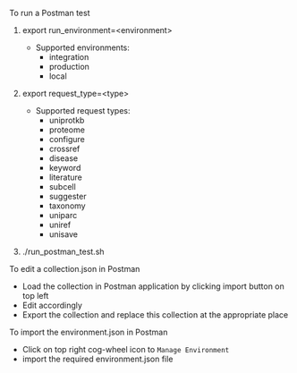 
To run a Postman test
1. export run_environment=\<environment\>
    - Supported environments:
        - integration
        - production
        - local 
2. export request_type=\<type\>
   - Supported request types:
     - uniprotkb 
     - proteome
     - configure
     - crossref
     - disease
     - keyword
     - literature
     - subcell
     - suggester 
     - taxonomy
     - uniparc
     - uniref
     - unisave        

2. ./run_postman_test.sh

 
To edit a collection.json in Postman
- Load the collection in Postman application by clicking import button on top left
- Edit accordingly
- Export the collection and replace this collection at the appropriate place

To import the environment.json in Postman
- Click on top right cog-wheel icon to `Manage Environment`
- import the required environment.json file